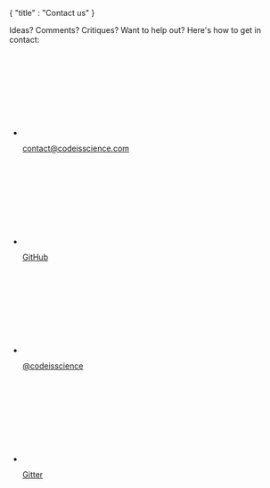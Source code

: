 {
    "title" : "Contact us"
}

Ideas? Comments? Critiques? Want to help out? Here's how to get in contact:

<ul class="contact-methods">
  <li>
    <div class="contact-method mail">
      <svg class="icon icon-mail">
        <use xlink:href="/symbol-defs.svg#icon-mail"></use>
      </svg>
      <p class='contact-link'>
        <a href="mailto:contact@codeisscience.com">
          contact@codeisscience.com
        </a>
      </p>
    </div>
  </li>

  <li>
    <div class="contact-method github">
      <svg class="icon icon-github">
        <use xlink:href="/symbol-defs.svg#icon-github"></use>
      </svg>
      <p class='contact-link'>
        <a href="https://github.com/codeisscience/code-is-science">
          GitHub
        </a>
      </p>
    </div>
  </li>

  <li>
    <div class="contact-method twitter">
      <svg class="icon icon-twitter">
        <use xlink:href="/symbol-defs.svg#icon-twitter"></use>
      </svg>
      <p class='contact-link'>
        <a href="https://twitter.com/codeisscience/">
          @codeisscience
        </a>
      </p>
    </div>
  </li>

  <li>
    <div class="contact-method gitter">
      <svg class="icon icon-gitter">
        <use xlink:href="/symbol-defs.svg#icon-gitter"></use>
      </svg>
      <p class='contact-link'>
        <a href="https://gitter.im/codeisscience/Lobby">
          Gitter
        </a>
      </p>
    </div>
  </li>
</ul>
